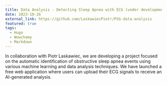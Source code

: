 ```yaml
---
title: Data Analysis - Detecting Sleep Apnea with ECG (under development)
date: 2023-10-26
external_link: https://github.com/LaskawiecPiotr/PSG-data-analysis
featured: true
tags:
  - Hugo
  - Wowchemy
  - Markdown
---
```


In collaboration with Piotr Laskawiec, we are developing a project focused on the automatic identification of obstructive sleep apnea events using various machine learning and data analysis techniques. We have launched a free web application where users can upload their ECG signals to receive an AI-generated analysis.

<!--more-->
